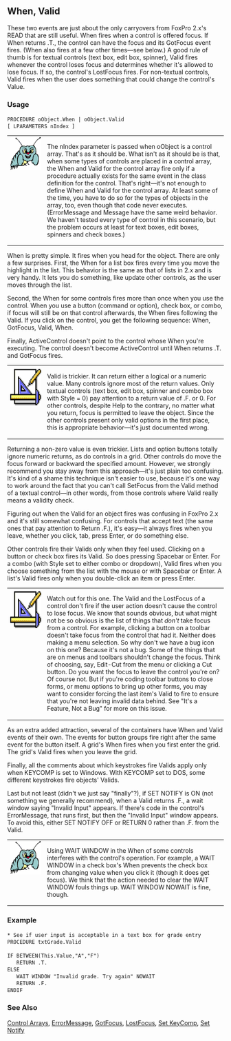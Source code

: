 ## When, Valid

These two events are just about the only carryovers from FoxPro 2.x's READ that are still useful. When fires when a control is offered focus. If When returns .T., the control can have the focus and its GotFocus event fires. (When also fires at a few other times&mdash;see below.) A good rule of thumb is for textual controls (text box, edit box, spinner), Valid fires whenever the control loses focus and determines whether it's allowed to lose focus. If so, the control's LostFocus fires. For non-textual controls, Valid fires when the user does something that could change the control's Value.

### Usage

```foxpro
PROCEDURE oObject.When | oObject.Valid
[ LPARAMETERS nIndex ]
```
<table>
<tr>
  <td width="17%" valign="top">
<img width="95" height="78" src="bug.gif">
  </td>
  <td width="83%">
  <p>The nIndex parameter is passed when oObject is a control array. That's as it should be. What isn't as it should be is that, when some types of controls are placed in a control array, the When and Valid for the control array fire only if a procedure actually exists for the same event in the class definition for the control. That's right&mdash;it's not enough to define When and Valid for the control array. At least some of the time, you have to do so for the types of objects in the array, too, even though that code never executes. (ErrorMessage and Message have the same weird behavior. We haven't tested every type of control in this scenario, but the problem occurs at least for text boxes, edit boxes, spinners and check boxes.)</p>
  </td>
 </tr>
</table>

When is pretty simple. It fires when you head for the object. There are only a few surprises. First, the When for a list box fires every time you move the highlight in the list. This behavior is the same as that of lists in 2.x and is very handy. It lets you do something, like update other controls, as the user moves through the list.

Second, the When for some controls fires more than once when you use the control. When you use a button (command or option), check box, or combo, if focus will still be on that control afterwards, the When fires following the Valid. If you click on the control, you get the following sequence: When, GotFocus, Valid, When.

Finally, ActiveControl doesn't point to the control whose When you're executing. The control doesn't become ActiveControl until When returns .T. and GotFocus fires.

<table>
<tr>
  <td width="17%" valign="top">
<img width="94" height="93" src="Design.gif">
  </td>
  <td width="83%">
  <p>Valid is trickier. It can return either a logical or a numeric value. Many controls ignore most of the return values. Only textual controls (text box, edit box, spinner and combo box with Style = 0) pay attention to a return value of .F. or 0. For other controls, despite Help to the contrary, no matter what you return, focus is permitted to leave the object. Since the other controls present only valid options in the first place, this is appropriate behavior&mdash;it's just documented wrong. </p>
  </td>
 </tr>
</table>

Returning a non-zero value is even trickier. Lists and option buttons totally ignore numeric returns, as do controls in a grid. Other controls do move the focus forward or backward the specified amount. However, we strongly recommend you stay away from this approach&mdash;it's just plain too confusing. It's kind of a shame this technique isn't easier to use, because it's one way to work around the fact that you can't call SetFocus from the Valid method of a textual control&mdash;in other words, from those controls where Valid really means a validity check.

Figuring out when the Valid for an object fires was confusing in FoxPro 2.x and it's still somewhat confusing. For controls that accept text (the same ones that pay attention to Return .F.), it's easy&mdash;it always fires when you leave, whether you click, tab, press Enter, or do something else.

Other controls fire their Valids only when they feel used. Clicking on a button or check box fires its Valid. So does pressing Spacebar or Enter. For a combo (with Style set to either combo or dropdown), Valid fires when you choose something from the list with the mouse or with Spacebar or Enter. A list's Valid fires only when you double-click an item or press Enter.

<table>
<tr>
  <td width="17%" valign="top">
<img width="94" height="94" src="Design.gif">
  </td>
  <td width="83%">
  <p>Watch out for this one. The Valid and the LostFocus of a control don't fire if the user action doesn't cause the control to lose focus. We know that sounds obvious, but what might not be so obvious is the list of things that <i>don't</i> take focus from a control. For example, clicking a button on a toolbar doesn't take focus from the control that had it. Neither does making a menu selection. So why don't we have a bug icon on this one? Because it's not a bug. Some of the things that are on menus and toolbars shouldn't change the focus. Think of choosing, say, Edit-Cut from the menu or clicking a Cut button. Do you want the focus to leave the control you're on? Of course not. But if you're coding toolbar buttons to close forms, or menu options to bring up other forms, you may want to consider forcing the last item's Valid to fire to ensure that you're not leaving invalid data behind. See &quot;It's a Feature, Not a Bug&quot; for more on this issue. </p>
  </td>
 </tr>
</table>

As an extra added attraction, several of the containers have When and Valid events of their own. The events for button groups fire right after the same event for the button itself. A grid's When fires when you first enter the grid. The grid's Valid fires when you leave the grid.

Finally, all the comments about which keystrokes fire Valids apply only when KEYCOMP is set to Windows. With KEYCOMP set to DOS, some different keystrokes fire objects' Valids.

Last but not least (didn't we just say "finally"?), if SET NOTIFY is ON (not something we generally recommend), when a Valid returns .F., a wait window saying "Invalid Input" appears. If there's code in the control's ErrorMessage, that runs first, but then the "Invalid Input" window appears. To avoid this, either SET NOTIFY OFF or RETURN 0 rather than .F. from the Valid. 

<table>
<tr>
  <td width="17%" valign="top">
<img width="95" height="78" src="bug.gif">
  </td>
  <td width="83%">
  <p>Using WAIT WINDOW in the When of some controls interferes with the control's operation. For example, a WAIT WINDOW in a check box's When prevents the check box from changing value when you click it (though it does get focus). We think that the action needed to clear the WAIT WINDOW fouls things up. WAIT WINDOW NOWAIT is fine, though.</p>
  </td>
 </tr>
</table>

### Example

```foxpro
* See if user input is acceptable in a text box for grade entry
PROCEDURE txtGrade.Valid

IF BETWEEN(This.Value,"A","F")
   RETURN .T.
ELSE
   WAIT WINDOW "Invalid grade. Try again" NOWAIT
   RETURN .F.
ENDIF
```
### See Also

[Control Arrays](s4g640.md), [ErrorMessage](s4g597.md), [GotFocus](s4g366.md), [LostFocus](s4g366.md), [Set KeyComp](s4g277.md), [Set Notify](s4g139.md)